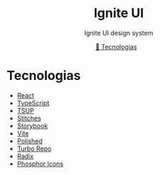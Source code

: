 <h1 align="center">
   Ignite UI
</h1>

<p align="center">
  Ignite UI design system
 </p>

 <p align="center">
  <a href="#tecnologias">🚀 Tecnologias</a>&nbsp;&nbsp;&nbsp;
</p>

# Tecnologias
- [React](https://react.dev/)
- [TypeScript](https://github.com/microsoft/TypeScript)
- [TSUP](https://tsup.egoist.dev/)
- [Stitches](https://stitches.dev/)
- [Storybook](https://storybook.js.org/)
- [Vite](https://vitejs.dev/)
- [Polished](https://polished.js.org/)
- [Turbo Repo](https://turbo.build/repo)
- [Radix](https://www.radix-ui.com/)
- [Phosphor Icons](https://phosphoricons.com/)